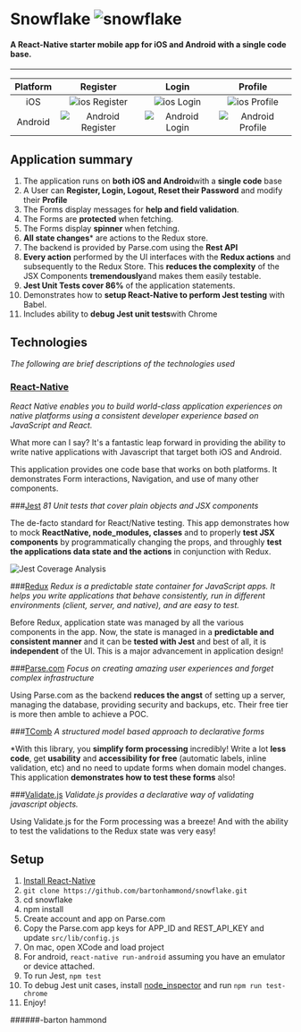 Snowflake ![snowflake](https://cloud.githubusercontent.com/assets/1282364/11599365/1a1c39d2-9a8c-11e5-8819-bc1e48b30525.png)
==================================
#### A React-Native starter mobile app for iOS and Android with a single code base.

----------
| Platform| Register     | Login | Profile   |
| :------:| :-------: | :----: | :---: |
| iOS|![ios Register](https://cloud.githubusercontent.com/assets/1282364/11598582/6d392750-9a88-11e5-9839-05127dfba96b.gif) | ![ios Login](https://cloud.githubusercontent.com/assets/1282364/11598580/6d360f02-9a88-11e5-836b-4171f789a41d.gif)|  ![ios Profile](https://cloud.githubusercontent.com/assets/1282364/11598478/b2b1b5e6-9a87-11e5-8be9-37cbfa478a71.gif)   |
| Android |![Android Register](https://cloud.githubusercontent.com/assets/1282364/11598579/6d3487b8-9a88-11e5-9e95-260283a6951e.gif)    | ![Android Login](https://cloud.githubusercontent.com/assets/1282364/11598577/6d2f140e-9a88-11e5-8cd4-1ba8c9cbc603.gif)   |  ![Android Profile](https://cloud.githubusercontent.com/assets/1282364/11598578/6d314ee0-9a88-11e5-9a6c-512a313535ee.gif) |

## Application summary

 1. The application runs on **both iOS and Android**with a **single code** base
 2. A User can **Register, Login, Logout, Reset their Password** and modify their **Profile**
 3. The Forms display messages for **help and field validation**.
 4. The Forms are **protected** when fetching.
 5. The Forms display **spinner** when fetching.
 6. **All state changes*** are actions to the Redux store.
 3. The backend is provided by Parse.com using the **Rest API**
 3. **Every action** performed by the UI interfaces with the **Redux actions** and subsequently to the Redux Store.  This **reduces the complexity** of the JSX Components **tremendously**and makes them easily testable.
 4. **Jest Unit Tests cover 86%** of the application statements.
 5. Demonstrates how to **setup React-Native to perform Jest testing** with Babel.
 6. Includes ability to **debug Jest unit tests**with Chrome

## Technologies
*The following are brief descriptions of the technologies used*

### [React-Native](https://facebook.github.io/react-native/) 
*React Native enables you to build world-class application experiences on native platforms using a consistent developer experience based on JavaScript and React.*

What more can I say?  It's a fantastic leap forward in providing the ability to write native applications with Javascript that target both iOS and Android.

This application provides one code base that works on both platforms.  It demonstrates Form interactions,  Navigation, and use of many other components.

###[Jest](https://facebook.github.io/jest/) 
*81 Unit tests that cover plain objects and JSX components*

The de-facto standard for React/Native testing.  This app demonstrates how to mock **ReactNative, node_modules, classes** and to properly **test JSX components** by programmatically changing the props, and throughly **test the applications data state and the actions** in conjunction with Redux.

![Jest Coverage Analysis](https://cloud.githubusercontent.com/assets/1282364/11598581/6d38ead8-9a88-11e5-956f-c0f09c22b6f0.png)

###[Redux](http://redux.js.org/)
*Redux is a predictable state container for JavaScript apps. It helps you write applications that behave consistently, run in different environments (client, server, and native), and are easy to test.*

Before Redux, application state was managed by all the various components in the app.  Now, the state is managed in a **predictable and consistent manner** and it can be **tested with Jest** and best of all, it is **independent** of the UI.  This is a major advancement in application design!

###[Parse.com](https://www.parse.com/)
*Focus on creating amazing user experiences and forget complex infrastructure*

Using Parse.com as the backend **reduces the angst** of setting up a server, managing the database, providing security and backups, etc.  Their free tier is more then amble to achieve a POC.

###[TComb](https://github.com/gcanti/tcomb-form-native)
*A structured model based approach to declarative forms*

*With this library, you **simplify form processing** incredibly!  Write a lot **less code**, get **usability** and **accessibility for free** (automatic labels, inline validation, etc) and no need to update forms when domain model changes.  This application **demonstrates how to test these forms** also!

###[Validate.js](http://validatejs.org/)
*Validate.js provides a declarative way of validating javascript objects.*

Using Validate.js for the Form processing was a breeze!  And with the ability to test the validations to the Redux state was very easy!

## Setup

 1. [Install React-Native](https://facebook.github.io/react-native/docs/getting-started.html#content)
 2. ```git clone https://github.com/bartonhammond/snowflake.git```
 3. cd snowflake
 4. npm install
 5. Create account and app on Parse.com
 6. Copy the Parse.com app keys for APP_ID and REST_API_KEY and update ```src/lib/config.js```
 7. On mac, open XCode and load project
 8. For android, ```react-native run-android``` assuming you have an emulator or device attached.
 9. To run Jest, ```npm test```
 10. To debug Jest unit cases, install [node_inspector](https://github.com/node-inspector/node-inspector) and run ```npm run test-chrome```
 7. Enjoy!


######-barton hammond
